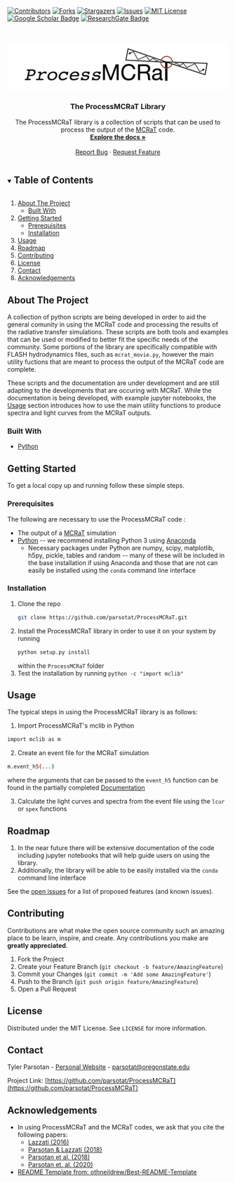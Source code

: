 <!-- # ProcessMCRaT
A collection of python scripts are being developed by Tyler Parsotan in order to aid the general comunity in using the MCRaT code and processing the results of the radiative transfer simulations. These scripts are both tools and examples that can be used or modified to better fit the specific needs of the community.

These scripts and the documentation are under development and are still adapting to the developments that are occuring with MCRaT. 


*** Thanks for checking out the Best-README-Template. If you have a suggestion
*** that would make this better, please fork the repo and create a pull request
*** or simply open an issue with the tag "enhancement".
*** Thanks again! Now go create something AMAZING! :D
***
***
***
*** To avoid retyping too much info. Do a search and replace for the following:
*** parsotat, ProcessMCRaT, twitter_handle, email, project_title, project_description
-->



<!-- PROJECT SHIELDS -->
<!--
*** I'm using markdown "reference style" links for readability.
*** Reference links are enclosed in brackets [ ] instead of parentheses ( ).
*** See the bottom of this document for the declaration of the reference variables
*** for contributors-url, forks-url, etc. This is an optional, concise syntax you may use.
*** https://www.markdownguide.org/basic-syntax/#reference-style-links
-->
[![Contributors][contributors-shield]][contributors-url]
[![Forks][forks-shield]][forks-url]
[![Stargazers][stars-shield]][stars-url]
[![Issues][issues-shield]][issues-url]
[![MIT License][license-shield]][license-url]  
[![Google Scholar Badge](https://img.shields.io/badge/Google-Scholar-lightgrey)](https://scholar.google.com/citations?user=cIxaj3MAAAAJ&hl=en)
[![ResearchGate Badge](https://img.shields.io/badge/Research-Gate-9cf)](https://www.researchgate.net/profile/Tyler-Parsotan)
<!-- <a href="https://ascl.net/2005.019"><img src="https://img.shields.io/badge/ascl-2005.019-blue.svg?colorB=262255" alt="ascl:2005.019" /></a> -->


<!-- PROJECT LOGO -->
<br />
<p align="center">
  <a href="https://github.com/parsotat/ProcessMCRaT">
    <img src="Doc/ProcessMCRaT_Logo.jpg" alt="Logo">
  </a>

  <h3 align="center">The ProcessMCRaT Library</h3>

  <p align="center">
    The ProcessMCRaT library is a collection of scripts that can be used to process the output of the <a href="https://github.com/lazzati-astro/MCRaT">MCRaT</a> code.
    <br />
    <a href="https://github.com/parsotat/ProcessMCRaT/tree/master/Doc"><strong>Explore the docs »</strong></a>
    <br />
    <br />
    <!-- <a href="https://github.com/parsotat/ProcessMCRaT">View Demo</a>
    · -->
    <a href="https://github.com/parsotat/ProcessMCRaT/issues">Report Bug</a>
    ·
    <a href="https://github.com/parsotat/ProcessMCRaT/issues">Request Feature</a>
  </p>
</p>



<!-- TABLE OF CONTENTS -->
<details open="open">
  <summary><h2 style="display: inline-block">Table of Contents</h2></summary>
  <ol>
    <li>
      <a href="#about-the-project">About The Project</a>
      <ul>
        <li><a href="#built-with">Built With</a></li>
      </ul>
    </li>
    <li>
      <a href="#getting-started">Getting Started</a>
      <ul>
        <li><a href="#prerequisites">Prerequisites</a></li>
        <li><a href="#installation">Installation</a></li>
      </ul>
    </li>
    <li><a href="#usage">Usage</a></li>
    <li><a href="#roadmap">Roadmap</a></li>
    <li><a href="#contributing">Contributing</a></li>
    <li><a href="#license">License</a></li>
    <li><a href="#contact">Contact</a></li>
    <li><a href="#acknowledgements">Acknowledgements</a></li>
  </ol>
</details>



<!-- ABOUT THE PROJECT -->
## About The Project

<!-- [![Product Name Screen Shot][product-screenshot]](https://example.com) -->

A collection of python scripts are being developed  in order to aid the general comunity in using the MCRaT code and processing the results of the radiative transfer simulations. These scripts are both tools and examples that can be used or modified to better fit the specific needs of the community. Some portions of the library are specifically compatible with FLASH hydrodynamics files, such as `mcrat_movie.py`, however the main utility fuctions that are meant to process the output of the MCRaT code are complete.

These scripts and the documentation are under development and are still adapting to the developments that are occuring with MCRaT.  While the documentation is being developed, with example jupyter notebooks, the <a href="#usage">Usage</a> section introduces how to use the main utility functions to produce spectra and light curves from the MCRaT outputs.

### Built With

* [Python](https://www.python.org/)

<!-- GETTING STARTED -->
## Getting Started

To get a local copy up and running follow these simple steps.

### Prerequisites

The following are necessary to use the ProcessMCRaT code :
* The output of a  [MCRaT](https://github.com/lazzati-astro/MCRaT) simulation
* [Python](https://www.python.org/)  -- we recommend installing Python 3 using [Anaconda](https://docs.anaconda.com/anaconda/install/)
    * Necessary packages under Python are numpy, scipy, matplotlib, h5py, pickle, tables and random -- many of these will be included in the base installation if using Anaconda and those that are not can easily be installed using the `conda` command line interface


### Installation

1. Clone the repo
   ```sh
   git clone https://github.com/parsotat/ProcessMCRaT.git
   ```
2. Install the ProcessMCRaT library in order to use it on your system by running
   ```sh
   python setup.py install 
   ```
   within the `ProcessMCRaT` folder
3. Test the installation by running `python -c "import mclib"`


<!-- _These steps are provided in greater detail in the  [Documentation](https://github.com/parsotat/ProcessMCRaT/tree/master/Doc)_ -->


<!-- USAGE EXAMPLES -->
## Usage

The typical steps in using the ProcessMCRaT library is as follows:

1. Import ProcessMCRaT's mclib in Python
```sh
import mclib as m
```
2. Create an event file for the MCRaT simulation
```sh
m.event_h5(...)
```
where the arguments that can be passed to the `event_h5` function can be found in the partially completed  [Documentation](https://github.com/parsotat/ProcessMCRaT/tree/master/Doc)

3. Calculate the light curves and spectra from the event file using the `lcur` or `spex` functions


<!-- _For more details, please refer to the [Documentation](https://github.com/parsotat/ProcessMCRaT/tree/master/Doc)_ -->



<!-- ROADMAP -->
## Roadmap

1. In the near future there will be extensive documentation of the code including jupyter notebooks that will help guide users on using the library. 
2. Additionally, the library will be able to be easily installed via the `conda` command line interface

See the [open issues](https://github.com/parsotat/ProcessMCRaT/issues) for a list of proposed features (and known issues).



<!-- CONTRIBUTING -->
## Contributing

Contributions are what make the open source community such an amazing place to be learn, inspire, and create. Any contributions you make are **greatly appreciated**.

1. Fork the Project
2. Create your Feature Branch (`git checkout -b feature/AmazingFeature`)
3. Commit your Changes (`git commit -m 'Add some AmazingFeature'`)
4. Push to the Branch (`git push origin feature/AmazingFeature`)
5. Open a Pull Request



<!-- LICENSE -->
## License

Distributed under the MIT License. See `LICENSE` for more information.



<!-- CONTACT -->
## Contact

Tyler Parsotan - [Personal Website](https://http://sites.science.oregonstate.edu/~parsotat/) - parsotat@oregonstate.edu

Project Link: [https://github.com/parsotat/ProcessMCRaT](https://github.com/parsotat/ProcessMCRaT)



<!-- ACKNOWLEDGEMENTS -->
## Acknowledgements

* In using ProcessMCRaT and the MCRaT codes, we ask that you cite the following papers: 
    * [Lazzati (2016)](https://doi.org/10.3847/0004-637X/829/2/76)
    * [Parsotan & Lazzati (2018)](https://doi.org/10.3847/1538-4357/aaa087)
    * [Parsotan et al. (2018)](https://doi.org/10.3847/1538-4357/aaeed1)
    * [Parsotan et. al. (2020)](https://doi.org/10.3847/1538-4357/ab910f)
* [README Template from: othneildrew/Best-README-Template](https://github.com/othneildrew/Best-README-Template)





<!-- MARKDOWN LINKS & IMAGES -->
<!-- https://www.markdownguide.org/basic-syntax/#reference-style-links -->
[contributors-shield]: https://img.shields.io/github/contributors/parsotat/ProcessMCRaT.svg?style=for-the-badge
[contributors-url]: https://github.com/parsotat/ProcessMCRaT/graphs/contributors
[forks-shield]: https://img.shields.io/github/forks/parsotat/ProcessMCRaT.svg?style=for-the-badge
[forks-url]: https://github.com/parsotat/ProcessMCRaT/network/members
[stars-shield]: https://img.shields.io/github/stars/parsotat/ProcessMCRaT.svg?style=for-the-badge
[stars-url]: https://github.com/parsotat/ProcessMCRaT/stargazers
[issues-shield]: https://img.shields.io/github/issues/parsotat/ProcessMCRaT.svg?style=for-the-badge
[issues-url]: https://github.com/parsotat/ProcessMCRaT/issues
[license-shield]: https://img.shields.io/github/license/parsotat/ProcessMCRaT.svg?style=for-the-badge
 [license-url]: https://github.com/parsotat/ProcessMCRaT/blob/master/LICENSE
<!-- [linkedin-shield]: https://img.shields.io/badge/-LinkedIn-black.svg?style=for-the-badge&logo=linkedin&colorB=555 
[linkedin-url]: https://linkedin.com/in/parsotat -->
